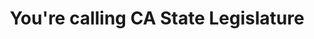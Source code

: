 ---
layout: callscript
title: "You're calling CA State Legislature"
permalink: /ab1726-call-script/
twittertext: 'Call CA State Legislators to pass AB1726. #AllCaliforniansCount %2318MR'
sharelink: /ab1726-nn/
---